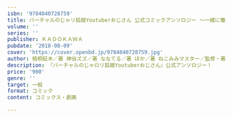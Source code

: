 ```yaml
---
isbn: '9784040728759'
title: バーチャルのじゃリ狐娘Youtuberおじさん 公式コミックアンソロジー ～一緒に働くのじゃー！編～
volume: ''
series: ''
publisher: ＫＡＤＯＫＡＷＡ
pubdate: '2018-08-09'
cover: 'https://cover.openbd.jp/9784040728759.jpg'
author: 梧桐柾木／著 神谷ズズ／著 ななてる／著 ほか／著 ねこみみマスター／監修・著
description: 『バーチャルのじゃロリ狐娘Youtuberおじさん』公式アンソロジー！
price: '900'
genre: ''
target: 一般
format: コミック
content: コミックス・劇画

---
```

